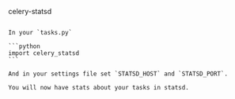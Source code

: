 celery-statsd
~~~~~~~~~~~~~

In your `tasks.py`

```python
import celery_statsd
```

And in your settings file set `STATSD_HOST` and `STATSD_PORT`.

You will now have stats about your tasks in statsd.
